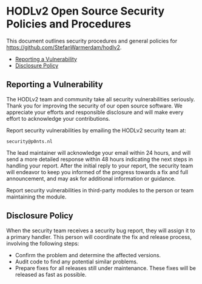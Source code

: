 # HODLv2 Open Source Security Policies and Procedures

This document outlines security procedures and general policies for https://github.com/StefanWarmerdam/hodlv2.

  * [Reporting a Vulnerability](#reporting-a-vulnerability)
  * [Disclosure Policy](#disclosure-policy)

## Reporting a Vulnerability 

The HODLv2 team and community take all security vulnerabilities
seriously. Thank you for improving the security of our open source 
software. We appreciate your efforts and responsible disclosure and will
make every effort to acknowledge your contributions.

Report security vulnerabilities by emailing the HODLv2 security team at:
    
    security@p0nts.nl

The lead maintainer will acknowledge your email within 24 hours, and will
send a more detailed response within 48 hours indicating the next steps in 
handling your report. After the initial reply to your report, the security
team will endeavor to keep you informed of the progress towards a fix and
full announcement, and may ask for additional information or guidance.

Report security vulnerabilities in third-party modules to the person or 
team maintaining the module.

## Disclosure Policy

When the security team receives a security bug report, they will assign it
to a primary handler. This person will coordinate the fix and release
process, involving the following steps:

  * Confirm the problem and determine the affected versions.
  * Audit code to find any potential similar problems.
  * Prepare fixes for all releases still under maintenance. These fixes
    will be released as fast as possible.
